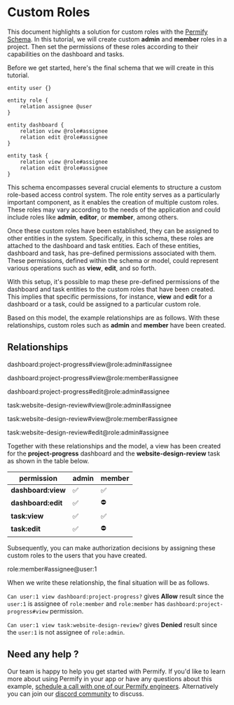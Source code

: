 
# Custom Roles

This document highlights a solution for custom roles with the [Permify Schema]. In this tutorial, we will create custom **admin** and **member** roles in a project. Then set the permissions of these roles according to their capabilities on the dashboard and tasks.

[Permify Schema]: ../getting-started/modeling

Before we get started, here's the final schema that we will create in this tutorial.

```perm
entity user {}

entity role {
    relation assignee @user
}

entity dashboard {
    relation view @role#assignee
    relation edit @role#assignee
}

entity task {
    relation view @role#assignee
    relation edit @role#assignee
}
```

This schema encompasses several crucial elements to structure a custom role-based access control system. The role entity serves as a particularly important component, as it enables the creation of multiple custom roles. These roles may vary according to the needs of the application and could include roles like **admin**, **editor**, or **member**, among others.

Once these custom roles have been established, they can be assigned to other entities in the system. Specifically, in this schema, these roles are attached to the dashboard and task entities. Each of these entities, dashboard and task, has pre-defined permissions associated with them. These permissions, defined within the schema or model, could represent various operations such as **view**, **edit**, and so forth.

With this setup, it's possible to map these pre-defined permissions of the dashboard and task entities to the custom roles that have been created. This implies that specific permissions, for instance, **view** and **edit** for a dashboard or a task, could be assigned to a particular custom role.

Based on this model, the example relationships are as follows. With these relationships, custom roles such as **admin** and **member** have been created.

## Relationships

dashboard:project-progress#view@role:admin#assignee

dashboard:project-progress#view@role:member#assignee

dashboard:project-progress#edit@role:admin#assignee

task:website-design-review#view@role:admin#assignee

task:website-design-review#view@role:member#assignee

task:website-design-review#edit@role:admin#assignee

Together with these relationships and the model, a view has been created for the **project-progress** dashboard and the **website-design-review** task as shown in the table below.

| permission         | admin | member  |
|--------------------|-------|---------|
| **dashboard:view** | ✅     | ✅       |
| **dashboard:edit** | ✅     | ⛔       |
| **task:view**      | ✅     | ✅       |
| **task:edit**      | ✅     | ⛔       |


Subsequently, you can make authorization decisions by assigning these custom roles to the users that you have created.

role:member#assignee@user:1

When we write these relationship, the final situation will be as follows.

`Can user:1 view dashboard:project-progress?` gives **Allow** result since the `user:1` is assignee of `role:member` and `role:member` has `dashboard:project-progress#view` permission.

`Can user:1 view task:website-design-review?` gives **Denied** result since the `user:1` is not assignee of `role:admin`.


## Need any help ?

Our team is happy to help you get started with Permify. If you'd like to learn more about using Permify in your app or have any questions about this example, [schedule a call with one of our Permify engineers](https://meetings-eu1.hubspot.com/ege-aytin/call-with-an-expert). Alternatively you can join our [discord community](https://discord.com/invite/MJbUjwskdH) to discuss.

